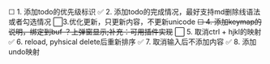 ☐  1. 添加todo的优先级标识
✅  2. 添加todo的完成情况，最好支持md删除线语法或者勾选情况
⬜3.优化更新，只更新内容，不更新unicode
~~☐  4. 添加keymap的说明，绑定到buf ？上弹窗显示;补充：可用插件实现~~
⬜  5. 取消ctrl + hjkl的映射
✅  6. reload, pyhsical delete后重新排序
✅  7. 取消输入后不添加内容
✅  8. 添加undo映射
